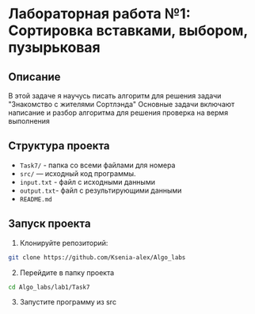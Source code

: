# Лабораторная работа №1: Сортировка вставками, выбором, пузырьковая

## Описание
В этой задаче я научусь писать алгоритм для решения задачи "Знакомство с жителями Сортлэнда"
Основные задачи включают написание и разбор алгоритма для решения
проверка на вермя выполнения

## Структура проекта
- `Task7/` - папка со всеми файлами для номера
- `src/` — исходный код программы.
- `input.txt` - файл с исходными данными
- `output.txt`- файл с результирующими данными
- `README.md`


## Запуск проекта
1. Клонируйте репозиторий:
```bash
git clone https://github.com/Ksenia-alex/Algo_labs
```

2. Перейдите в папку проекта
```bash
cd Algo_labs/lab1/Task7
```

3. Запустите программу из src
